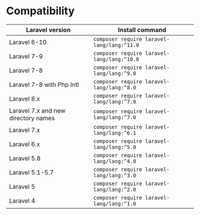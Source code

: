 # Compatibility

| Laravel version                     | Install command                            |
|-------------------------------------|--------------------------------------------|
| Laravel 6-10                        | `composer require laravel-lang/lang:^11.0` |
| Laravel 7-9                         | `composer require laravel-lang/lang:^10.0` |
| Laravel 7-8                         | `composer require laravel-lang/lang:^9.0`  |
| Laravel 7-8 with Php Intl           | `composer require laravel-lang/lang:^8.0`  |
| Laravel 8.x                         | `composer require laravel-lang/lang:^7.0`  |
| Laravel 7.x and new directory names | `composer require laravel-lang/lang:^7.0`  |
| Laravel 7.x                         | `composer require laravel-lang/lang:^6.1`  |
| Laravel 6.x                         | `composer require laravel-lang/lang:^5.0`  |
| Laravel 5.8                         | `composer require laravel-lang/lang:^4.0`  |
| Laravel 5.1-5.7                     | `composer require laravel-lang/lang:^3.0`  |
| Laravel 5                           | `composer require laravel-lang/lang:^2.0`  |
| Laravel 4                           | `composer require laravel-lang/lang:^1.0`  |
